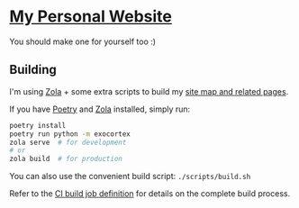 # [My Personal Website](https://baczek.me)

You should make one for yourself too :)

## Building

I'm using [Zola](https://www.getzola.org/) + some extra scripts to build my
[site map and related pages](https://baczek.me/map).

If you have [Poetry](https://python-poetry.org/) and [Zola](https://www.getzola.org/) installed, simply run:

```bash
poetry install
poetry run python -m exocortex
zola serve  # for development
# or
zola build  # for production
```

You can also use the convenient build script: `./scripts/build.sh`

Refer to the [CI build job definition](./.github/workflows/build.yml) for details on the complete build process.
